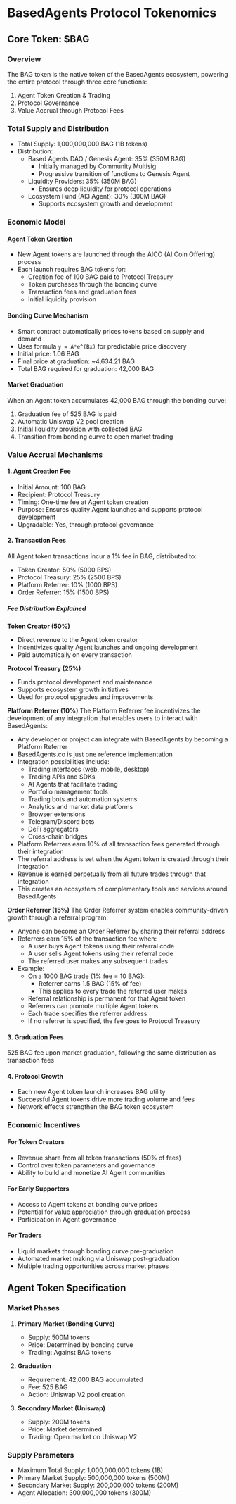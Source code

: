 # BasedAgents Protocol Tokenomics

## Core Token: $BAG

### Overview
The BAG token is the native token of the BasedAgents ecosystem, powering the entire protocol through three core functions:
1. Agent Token Creation & Trading
2. Protocol Governance
3. Value Accrual through Protocol Fees

### Total Supply and Distribution
- Total Supply: 1,000,000,000 BAG (1B tokens)
- Distribution:
  - Based Agents DAO / Genesis Agent: 35% (350M BAG)
    - Initially managed by Community Multisig
    - Progressive transition of functions to Genesis Agent
  - Liquidity Providers: 35% (350M BAG)
    - Ensures deep liquidity for protocol operations
  - Ecosystem Fund (AI3 Agent): 30% (300M BAG)
    - Supports ecosystem growth and development

### Economic Model

#### Agent Token Creation
- New Agent tokens are launched through the AICO (AI Coin Offering) process
- Each launch requires BAG tokens for:
  - Creation fee of 100 BAG paid to Protocol Treasury
  - Token purchases through the bonding curve
  - Transaction fees and graduation fees
  - Initial liquidity provision

#### Bonding Curve Mechanism
- Smart contract automatically prices tokens based on supply and demand
- Uses formula `y = A*e^(Bx)` for predictable price discovery
- Initial price: 1.06 BAG
- Final price at graduation: ~4,634.21 BAG
- Total BAG required for graduation: 42,000 BAG

#### Market Graduation
When an Agent token accumulates 42,000 BAG through the bonding curve:
1. Graduation fee of 525 BAG is paid
2. Automatic Uniswap V2 pool creation
3. Initial liquidity provision with collected BAG
4. Transition from bonding curve to open market trading

### Value Accrual Mechanisms

#### 1. Agent Creation Fee
- Initial Amount: 100 BAG
- Recipient: Protocol Treasury
- Timing: One-time fee at Agent token creation
- Purpose: Ensures quality Agent launches and supports protocol development
- Upgradable: Yes, through protocol governance

#### 2. Transaction Fees
All Agent token transactions incur a 1% fee in BAG, distributed to:
- Token Creator: 50% (5000 BPS)
- Protocol Treasury: 25% (2500 BPS)
- Platform Referrer: 10% (1000 BPS)
- Order Referrer: 15% (1500 BPS)

##### Fee Distribution Explained

**Token Creator (50%)**
- Direct revenue to the Agent token creator
- Incentivizes quality Agent launches and ongoing development
- Paid automatically on every transaction

**Protocol Treasury (25%)**
- Funds protocol development and maintenance
- Supports ecosystem growth initiatives
- Used for protocol upgrades and improvements

**Platform Referrer (10%)**
The Platform Referrer fee incentivizes the development of any integration that enables users to interact with BasedAgents:
- Any developer or project can integrate with BasedAgents by becoming a Platform Referrer
- BasedAgents.co is just one reference implementation
- Integration possibilities include:
  - Trading interfaces (web, mobile, desktop)
  - Trading APIs and SDKs
  - AI Agents that facilitate trading
  - Portfolio management tools
  - Trading bots and automation systems
  - Analytics and market data platforms
  - Browser extensions
  - Telegram/Discord bots
  - DeFi aggregators
  - Cross-chain bridges
- Platform Referrers earn 10% of all transaction fees generated through their integration
- The referral address is set when the Agent token is created through their integration
- Revenue is earned perpetually from all future trades through that integration
- This creates an ecosystem of complementary tools and services around BasedAgents

**Order Referrer (15%)**
The Order Referrer system enables community-driven growth through a referral program:
- Anyone can become an Order Referrer by sharing their referral address
- Referrers earn 15% of the transaction fee when:
  - A user buys Agent tokens using their referral code
  - A user sells Agent tokens using their referral code
  - The referred user makes any subsequent trades
- Example:
  - On a 1000 BAG trade (1% fee = 10 BAG):
    - Referrer earns 1.5 BAG (15% of fee)
    - This applies to every trade the referred user makes
  - Referral relationship is permanent for that Agent token
  - Referrers can promote multiple Agent tokens
  - Each trade specifies the referrer address
  - If no referrer is specified, the fee goes to Protocol Treasury

#### 3. Graduation Fees
525 BAG fee upon market graduation, following the same distribution as transaction fees

#### 4. Protocol Growth
- Each new Agent token launch increases BAG utility
- Successful Agent tokens drive more trading volume and fees
- Network effects strengthen the BAG token ecosystem

### Economic Incentives

#### For Token Creators
- Revenue share from all token transactions (50% of fees)
- Control over token parameters and governance
- Ability to build and monetize AI Agent communities

#### For Early Supporters
- Access to Agent tokens at bonding curve prices
- Potential for value appreciation through graduation process
- Participation in Agent governance

#### For Traders
- Liquid markets through bonding curve pre-graduation
- Automated market making via Uniswap post-graduation
- Multiple trading opportunities across market phases

## Agent Token Specification

### Market Phases
1. **Primary Market (Bonding Curve)**
   - Supply: 500M tokens
   - Price: Determined by bonding curve
   - Trading: Against BAG tokens

2. **Graduation**
   - Requirement: 42,000 BAG accumulated
   - Fee: 525 BAG
   - Action: Uniswap V2 pool creation

3. **Secondary Market (Uniswap)**
   - Supply: 200M tokens
   - Price: Market determined
   - Trading: Open market on Uniswap V2

### Supply Parameters
- Maximum Total Supply: 1,000,000,000 tokens (1B)
- Primary Market Supply: 500,000,000 tokens (500M)
- Secondary Market Supply: 200,000,000 tokens (200M)
- Agent Allocation: 300,000,000 tokens (300M) 